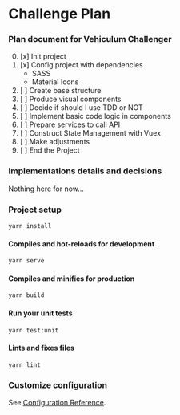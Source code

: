 # Challenge Plan

### Plan document for Vehiculum Challenger 

0. [x] Init project
1. [x] Config project with dependencies 
    - SASS
    - Material Icons
2. [ ] Create base structure 
3. [ ] Produce visual components 
4. [ ] Decide if should I use TDD or NOT
5. [ ] Implement basic code logic in components
6. [ ] Prepare services to call API
7. [ ] Construct State Management with Vuex
8. [ ] Make adjustments
9. [ ] End the Project


### Implementations details and decisions

Nothing here for now...





### Project setup
```
yarn install
```

#### Compiles and hot-reloads for development
```
yarn serve
```

#### Compiles and minifies for production
```
yarn build
```

#### Run your unit tests
```
yarn test:unit
```

#### Lints and fixes files
```
yarn lint
```

### Customize configuration
See [Configuration Reference](https://cli.vuejs.org/config/).

